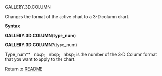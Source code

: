 GALLERY.3D.COLUMN

Changes the format of the active chart to a 3-D column chart.

**Syntax**

**GALLERY.3D.COLUMN**(**type\_num**)

**GALLERY.3D.COLUMN**?(type\_num)

Type\_num**&nbsp;&nbsp;&nbsp;nbsp;&nbsp;&nbsp;&nbsp;nbsp;&nbsp;&nbsp;&nbsp;nbsp;&nbsp;is the number of the 3-D Column format
that you want to apply to the chart.



Return to [README](README.md)

